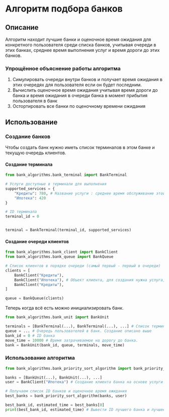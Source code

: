 # Алгоритм подбора банков
## Описание
Алгоритм находит лучшие банки и оценочное время ожидания для конкретного пользователя среди списка банков, учитывая очереди в этих банках, среднее время выполнения услуг и время дороги до этих банков.
### Упрощённое объяснение работы алгоритма
1. Симулировать очереди внутри банков и получает время ожидания в этих очередях для пользователя если он будет последним.
2. Вычислить оценочное время ожидания учитывая время дороги до банка и время ожидания в очереди банка в момент прибытия пользователя в банк
3. Остортировать все банки по оценочному времени ожидания
## Использование
### Создание банков
Чтобы создать банк нужно иметь список терминалов в этом банке и текущую очередь клиентов.
#### Создание терминала
```python
from bank_algorithms.bank_terminal import BankTerminal

# Услуги доступные в терминали для выполнения
supported_services = {
    "Кредиты": 780, # Название услуги : среднее время обслуживание этой услуги
    "Ипотека": 420
}

# ID терминала
terminal_id = 0


terminal = BankTerminal(terminal_id, supported_services)
```

#### Создание очереди клиентов
```python
from bank_algorithms.bank_client import BankClient
from bank_algorithms.bank_queue import BankQueue

# Список клиентов в порядке очереди (самый первый - первый в очереди)
clients = [
    BankClient("Кредиты"),
    BankClient("Ипотека"), # Объект клиента, для создания нужна услуга, которую он хочет
    BankClient("Кредиты"),
]

queue = BankQueue(clients)
```
Теперь когда всё есть можно инициализировать банк.
```python
from bank_algorithms.bank_unit import BankUnit

terminals = [BankTerminal(...), BankTerminal(...), ...] # Список терминалов, создание описано выше
queue = ... # Очередь пользователей в банк. Создание описано выше
bank_id = 0 # ID банка
move_time = 10000 # Время затрачиваемое на дорогу до банка.
bank = BankUnit(bank_id, queue, terminals, move_time)
```
### Использование алгоритма
```python
from bank_algorithms.bank_priority_sort_algorithm import bank_priority_sort_algorithm

banks = [BankUnit(...), BankUnit(...), ...]
user = BankClient("Ипотека") # Создание клиента банка на основе услуги которая нужна пользователю.

# Получаем список ID банков и оценочное время ожидания
best_banks = bank_priority_sort_algorithm(banks, user)

best_bank_id, estimated_time = best_banks[0]
print(best_bank_id, estimated_time) # Вывести ID лучшего банка и лучшее время ожидания.
```